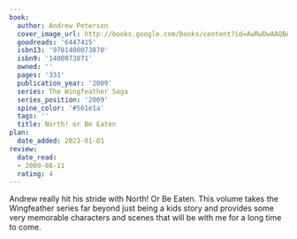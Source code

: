 ```yaml
---
book:
  author: Andrew Peterson
  cover_image_url: http://books.google.com/books/content?id=AwRwDwAAQBAJ&printsec=frontcover&img=1&zoom=1&edge=curl&source=gbs_api
  goodreads: '6447415'
  isbn13: '9781400073870'
  isbn9: '1400073871'
  owned: ''
  pages: '331'
  publication_year: '2009'
  series: The Wingfeather Saga
  series_position: '2009'
  spine_color: '#561e1a'
  tags: ''
  title: North! or Be Eaten
plan:
  date_added: 2023-01-01
review:
  date_read:
  - 2009-08-11
  rating: 4
---
```


Andrew really hit his stride with North! Or Be Eaten.  This volume takes the Wingfeather series far beyond just being a kids story and provides some very memorable characters and scenes that will be with me for a long time to come.
